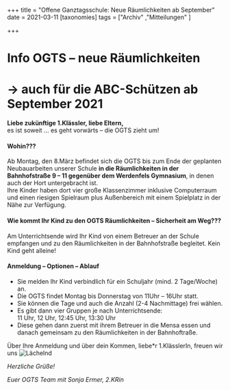 +++
title = "Offene Ganztagsschule: Neue Räumlichkeiten ab September"
date = 2021-03-11
[taxonomies]
tags = ["Archiv" ,"Mitteilungen" ]

+++

# **Info OGTS – neue Räumlichkeiten**

# **→ auch für die ABC-Schützen ab September 2021**

**Liebe zukünftige 1.Klässler, liebe Eltern,**  
es ist soweit ... es geht vorwärts – die OGTS zieht um! 

#### **Wohin???**

Ab Montag, den 8.März befindet sich die OGTS bis zum Ende der geplanten Neubauarbeiten unserer Schule **in die Räumlichkeiten in der Bahnhofstraße 9 – 11 gegenüber dem Werdenfels Gymnasium**, in denen auch der Hort untergebracht ist.  
Ihre Kinder haben dort vier große Klassenzimmer inklusive Computerraum und einen riesigen Spielraum plus Außenbereich mit einem Spielplatz in der Nähe zur Verfügung.

#### **Wie kommt Ihr Kind zu den OGTS Räumlichkeiten – Sicherheit am Weg???**

Am Unterrichtsende wird Ihr Kind von einem Betreuer an der Schule empfangen und zu den Räumlichkeiten in der Bahnhofstraße begleitet. Kein Kind geht alleine!

#### **Anmeldung – Optionen – Ablauf**

- Sie melden Ihr Kind verbindlich für ein Schuljahr (mind. 2 Tage/Woche) an.
- Die OGTS findet Montag bis Donnerstag von 11Uhr – 16Uhr statt.
- Sie können die Tage und auch die Anzahl (2-4 Nachmittage) frei wählen.
- Es gibt dann vier Gruppen je nach Unterrichtsende:  
    11 Uhr, 12 Uhr, 12:45 Uhr, 13:30 Uhr
- Diese gehen dann zuerst mit ihrem Betreuer in die Mensa essen und danach gemeinsam zu den Räumlichkeiten in der Bahnhoftraße.

Über Ihre Anmeldung und über dein Kommen, liebe\*r 1.KlässlerIn, freuen wir uns ![Lächelnd](images/smiley-smile.gif)

_Herzliche Grüße!_

_Euer OGTS Team mit Sonja Ermer, 2.KRin_
